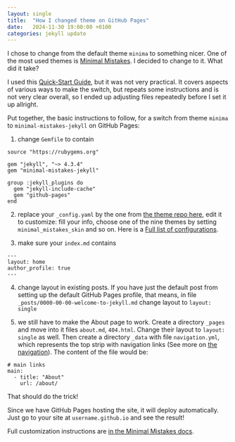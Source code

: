 ```yaml
---
layout: single
title:  "How I changed theme on GitHub Pages"
date:   2024-11-30 19:00:00 +0100
categories: jekyll update
---
```


I chose to change from the default theme `minima` to something nicer. One of the most used themes is [Minimal Mistakes](https://github.com/mmistakes/minimal-mistakes/tree/master?tab=readme-ov-file). I decided to change to it. What did it take?

I used this [Quick-Start Guide](https://mmistakes.github.io/minimal-mistakes/docs/quick-start-guide/), but it was not very practical. It covers aspects of various ways to make the switch, but repeats some instructions and is not very clear overall, so I ended up adjusting files repeatedly before I set it up allright. 

Put together, the basic instructions to follow, for a switch from theme `minima` to `minimal-mistakes-jekyll` on GitHub Pages:

1. change `Gemfile` to contain  
   
```
source "https://rubygems.org"

gem "jekyll", "~> 4.3.4"
gem "minimal-mistakes-jekyll"

group :jekyll_plugins do
  gem "jekyll-include-cache"
  gem "github-pages"
end
```

2. replace your `_config.yaml` by the one from [the theme repo here](https://github.com/mmistakes/minimal-mistakes/blob/master/_config.yml), edit it to customize: fill your info, choose one of the nine themes by setting `minimal_mistakes_skin` and so on. Here is a [Full list of configurations](https://mmistakes.github.io/minimal-mistakes/docs/configuration/).

3.  make sure your `index.md` contains  
   
```
---
layout: home
author_profile: true
---
```

4. change layout in existing posts. If you have just the default post from setting up the default GitHub Pages profile, that means, in file `_posts/0000-00-00-welcome-to-jekyll.md` change layout to `layout: single`

5. we still have to make the About page to work. Create a directory `_pages` and move into it files `about.md`, `404.html`. Change their layout to `layout: single` as well. Then create a directory `_data` with file `navigation.yml`, which represents the top strip with navigation links (See more on [the navigation](https://mmistakes.github.io/minimal-mistakes/docs/navigation/)). The content of the file would be:  

``` 
# main links
main:
  - title: "About"
    url: /about/
```

That should do the trick!  

Since we have GitHub Pages hosting the site, it will deploy automatically. Just go to your site at `username.github.io` and see the result!  

Full customization instructions are [in the Minimal Mistakes docs](https://mmistakes.github.io/minimal-mistakes/docs/quick-start-guide/).
 
 

